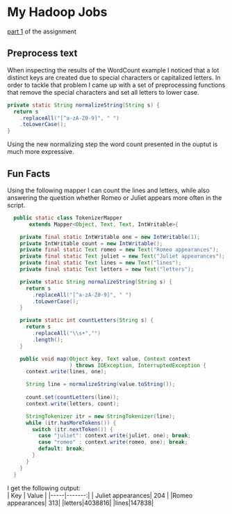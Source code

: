# My Hadoop Jobs

[part 1](https://rubigdata.github.io/bigdata-blog-2021-joshdev-de/assignment-02-setup) of the assignment

## Preprocess text
When inspecting the results of the WordCount example I noticed that a lot distinct keys are created due to special characters or capitalized letters. In order to tackle that problem I came up with a set of preprocessing functions that remove the special characters and set all letters to lower case.

```java
private static String normalizeString(String s) {
  return s
    .replaceAll("[^a-zA-Z0-9]", " ")
    .toLowerCase();
}
```
Using the new normalizing step the word count presented in the ouptut is much more expressive.

## Fun Facts

Using the following mapper I can count the lines and letters, while also answering the question whether Romeo or Juliet appears more often in the script.

```java
  public static class TokenizerMapper
       extends Mapper<Object, Text, Text, IntWritable>{

    private final static IntWritable one = new IntWritable(1);
    private IntWritable count = new IntWritable();
    private final static Text romeo = new Text("Romeo appearances");
    private final static Text juliet = new Text("Juliet appearances");
    private final static Text lines = new Text("lines");
    private final static Text letters = new Text("letters");

    private static String normalizeString(String s) {
      return s
        .replaceAll("[^a-zA-Z0-9]", " ")
        .toLowerCase();
    }

    private static int countLetters(String s) {
      return s
        .replaceAll("\\s+","")
        .length();
    }

    public void map(Object key, Text value, Context context
                    ) throws IOException, InterruptedException {
      context.write(lines, one);

      String line = normalizeString(value.toString());
      
      count.set(countLetters(line));
      context.write(letters, count);

      StringTokenizer itr = new StringTokenizer(line);
      while (itr.hasMoreTokens()) {
        switch (itr.nextToken()) {
          case "juliet": context.write(juliet, one); break;
          case "romeo" : context.write(romeo, one); break;
          default: break;
        }
      }
    }
  }
```

I get the following output:  
| Key | Value |
|-----|-------:|
| Juliet appearances| 204 |
|Romeo appearances| 313|
|letters|4038816|
|lines|147838|
